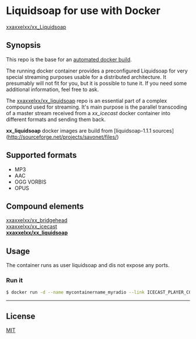 # Liquidsoap for use with Docker

[xxaxxelxx/xx_Liquidsoap](https://index.docker.io/u/xxaxxelxx/xx_liquidsoap/)

## Synopsis
This repo is the base for an [automated docker build](https://hub.docker.com/r/xxaxxelxx/xx_Liquidsoap/).

The running docker container provides a preconfigured Liquidsoap for very special streaming purposes usable for a distributed architecture.
It presumably will not fit for you, but it is possible to tune it. If you need some additional information, feel free to ask.

The [xxaxxelxx/xx_liquidsoap](https://hub.docker.com/r/xxaxxelxx/xx_liquidsoap/) repo is an essential part of a complex compound used for streaming.
It's main purpose is the parallel transcoding of a master stream received from a *xx_icecast* docker container into different formats and sending them back.

**xx_liquidsoap** docker images are build from [liquidsoap-1.1.1 sources] (http://sourceforge.net/projects/savonet/files/)

## Supported formats
* MP3
* AAC
* OGG VORBIS
* OPUS

## Compound elements
[xxaxxelxx/xx_bridgehead](https://hub.docker.com/r/xxaxxelxx/xx_bridgehead/)  
[xxaxxelxx/xx_icecast](https://index.docker.io/u/xxaxxelxx/xx_icecast/)  
**[xxaxxelxx/xx_liquidsoap](https://index.docker.io/u/xxaxxelxx/xx_liquidsoap/)**

## Usage
The container runs as user liquidsoap and dis not expose any ports.

### Run it
```bash
$ docker run -d --name mycontainername_myradio --link ICECAST_PLAYER_CONTAINER:ALIAS xxaxxelxx/xx_Liquidsoap myradio
```
***




## License

[MIT](https://github.com/xxaxxelxx/xx_Liquidsoap/blob/master/LICENSE.md)


